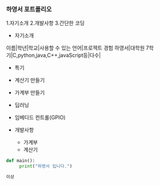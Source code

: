 ### 하영서 포트폴리오
1.자기소개
2.개발사항
3.간단한 코딩 

* 자기소개

이름|학년|학교|사용할 수 있는 언어|프로젝트 경험
하영서|대학원 7학기|C,python,java,C++,javaScript등|다수|

* 특기

* 계산기 만들기
* 가계부 만들기
* 딥러닝
* 임베디드 컨트롤(GPIO)

* 개발사항 
	- 가계부
	- 계산기



```python
def main():
     print("하영서 입니다.")

이상